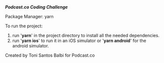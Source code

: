 **_Podcast.co Coding Challenge_**

Package Manager: yarn

To run the project:

1. run '**yarn**' in the project directory to install all the needed dependencies.
2. run '**yarn ios**' to run it in an iOS simulator or '**yarn android**' for the android simulator.

Created by Toni Santos Balbi for Podcast.co
